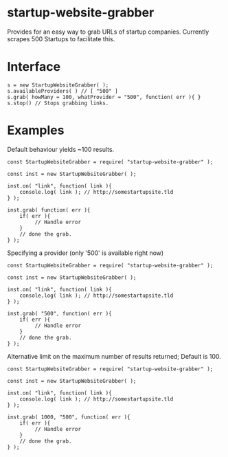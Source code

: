 # startup-website-grabber

Provides for an easy way to grab URLs of startup companies. Currently scrapes 500 Startups to facilitate this.

# Interface

```
s = new StartupWebsiteGrabber( );
s.availableProviders( ) // [ "500" ]
s.grab( howMany = 100, whatProvider = "500", function( err ){ }
s.stop() // Stops grabbing links. 
```

# Examples

Default behaviour yields ~100 results.
```
const StartupWebsiteGrabber = require( "startup-website-grabber" );

const inst = new StartupWebsiteGrabber( );

inst.on( "link", function( link ){
	console.log( link ); // http://somestartupsite.tld
} );

inst.grab( function( err ){
	if( err ){
		 // Handle error
	}
	// done the grab.
} );
```

Specifying a provider (only '500' is available right now)
```
const StartupWebsiteGrabber = require( "startup-website-grabber" );

const inst = new StartupWebsiteGrabber( );

inst.on( "link", function( link ){
	console.log( link ); // http://somestartupsite.tld
} );

inst.grab( "500", function( err ){
	if( err ){
		 // Handle error
	}
	// done the grab.
} );
```

Alternative limit on the maximum number of results returned; Default is 100.
```
const StartupWebsiteGrabber = require( "startup-website-grabber" );

const inst = new StartupWebsiteGrabber( );

inst.on( "link", function( link ){
	console.log( link ); // http://somestartupsite.tld
} );

inst.grab( 1000, "500", function( err ){
	if( err ){
		 // Handle error
	}
	// done the grab.
} );
```
